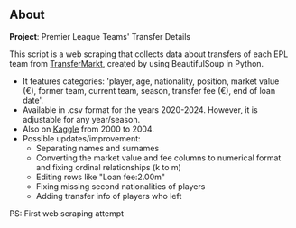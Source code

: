 ## About

**Project**: Premier League Teams' Transfer Details

This script is a web scraping that collects data about transfers of each EPL team from [TransferMarkt](https://www.transfermarkt.co.uk/), created by using BeautifulSoup in Python.
- It features categories: 'player, age, nationality, position, market value (€), former team, current team, season, transfer fee (€), end of loan date'.
- Available in .csv format for the years 2020-2024. However, it is adjustable for any year/season.
- Also on [Kaggle](https://www.kaggle.com/datasets/tugbatandogan/epl-summer-transfers-2000-2024-from-transfermarkt/data) from 2000 to 2004.
- Possible updates/improvement:
  - Separating names and surnames
  - Converting the market value and fee columns to numerical format and fixing ordinal relationships (k to m)
  - Editing rows like "Loan fee:2.00m"
  - Fixing missing second nationalities of players
  - Adding transfer info of players who left
 
PS: First web scraping attempt
